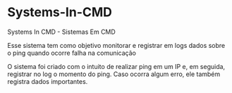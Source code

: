 # Systems-In-CMD
 Systems In CMD - Sistemas Em CMD

Esse sistema tem como objetivo monitorar e registrar em logs dados sobre o ping quando ocorre falha na comunicação

O sistema foi criado com o intuito de realizar ping em um IP e, em seguida, registrar no log o momento do ping. Caso ocorra algum erro, ele também registra dados importantes.
